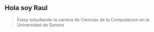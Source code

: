 
## Hola soy Raul

>Estoy estudiando la carrera de Ciencias de la Computacion en la Universidad de Sonora